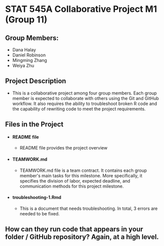 # STAT 545A Collaborative Project M1 (Group 11)


## Group Members: 
  * Dana Halay
  * Daniel Robinson
  * Mingming Zhang
  * Weiya Zhu

## Project Description
  * This is a collaborative project among four group members. Each group member is expected to collaborate with others using the Git and GitHub workflow. It also requires the ability to troubleshoot broken R code and the capability of rewriting code to meet the project requirements.
    
## Files in the Project
  * #### README file ####
      * README file provides the project overview
        
  * #### TEAMWORK.md ####
      * TEAMWORK.md file is a team contract. It contains each group member's main tasks for this milestone. More specifically, it specifies the division of labor, expected deadline, and communication methods for this project milestone.
        
  * #### troubleshooting-1.Rmd ####
      * This is a document that needs troubleshooting. In total, 3 errors are needed to be fixed.
        
## How can they run code that appears in your folder / GitHub repository? Again, at a high level.

